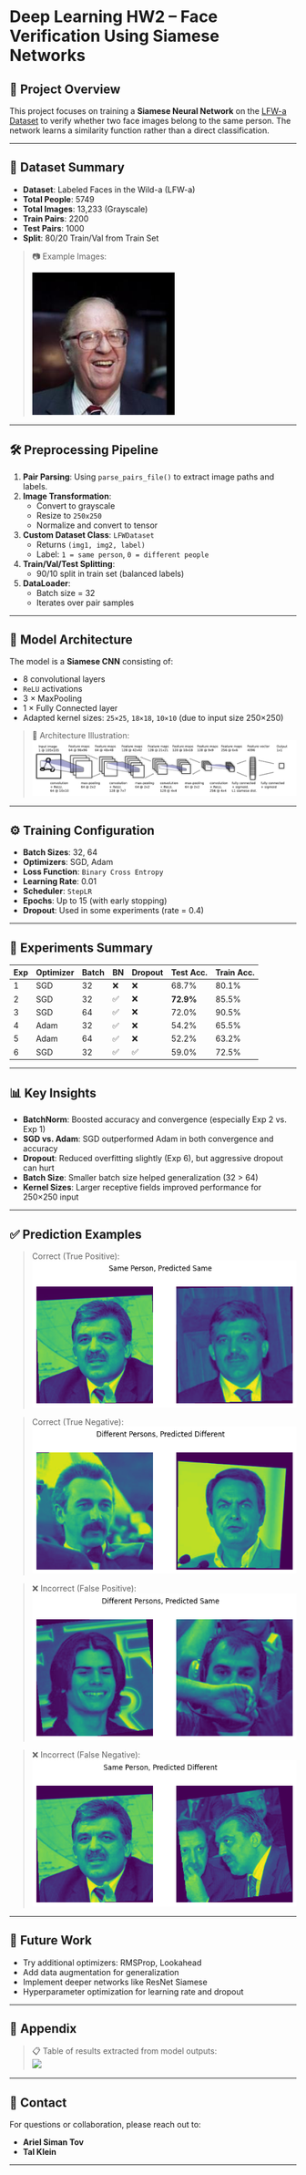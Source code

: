 # Deep Learning HW2 – Face Verification Using Siamese Networks


## 🧠 Project Overview

This project focuses on training a **Siamese Neural Network** on the [LFW-a Dataset](http://vis-www.cs.umass.edu/lfw/) to verify whether two face images belong to the same person. The network learns a similarity function rather than a direct classification.

---

## 📁 Dataset Summary

- **Dataset**: Labeled Faces in the Wild-a (LFW-a)
- **Total People**: 5749  
- **Total Images**: 13,233 (Grayscale)  
- **Train Pairs**: 2200  
- **Test Pairs**: 1000  
- **Split**: 80/20 Train/Val from Train Set

> 📷 Example Images:
> 
> ![](images/image1.png)

---

## 🛠 Preprocessing Pipeline

1. **Pair Parsing**: Using `parse_pairs_file()` to extract image paths and labels.
2. **Image Transformation**:
   - Convert to grayscale  
   - Resize to `250x250`  
   - Normalize and convert to tensor
3. **Custom Dataset Class**: `LFWDataset`
   - Returns `(img1, img2, label)`
   - Label: `1 = same person`, `0 = different people`
4. **Train/Val/Test Splitting**:
   - 90/10 split in train set (balanced labels)
5. **DataLoader**:
   - Batch size = 32
   - Iterates over pair samples

---

## 🧱 Model Architecture

The model is a **Siamese CNN** consisting of:

- 8 convolutional layers  
- `ReLU` activations  
- 3 × MaxPooling  
- 1 × Fully Connected layer  
- Adapted kernel sizes: `25×25`, `18×18`, `10×10` (due to input size 250×250)

> 🧩 Architecture Illustration:  
> ![](images/image2.png)

---

## ⚙️ Training Configuration

- **Batch Sizes**: 32, 64  
- **Optimizers**: SGD, Adam  
- **Loss Function**: `Binary Cross Entropy`  
- **Learning Rate**: 0.01  
- **Scheduler**: `StepLR`  
- **Epochs**: Up to 15 (with early stopping)  
- **Dropout**: Used in some experiments (rate = 0.4)

---

## 🔬 Experiments Summary

| Exp | Optimizer | Batch | BN | Dropout | Test Acc. | Train Acc. |
|-----|-----------|-------|----|---------|-----------|------------|
| 1   | SGD       | 32    | ❌ | ❌      | 68.7%     | 80.1%      |
| 2   | SGD       | 32    | ✅ | ❌      | **72.9%** | 85.5%      |
| 3   | SGD       | 64    | ✅ | ❌      | 72.0%     | 90.5%      |
| 4   | Adam      | 32    | ✅ | ❌      | 54.2%     | 65.5%      |
| 5   | Adam      | 64    | ✅ | ❌      | 52.2%     | 63.2%      |
| 6   | SGD       | 32    | ✅ | ✅      | 59.0%     | 72.5%      |

---

## 📊 Key Insights

- **BatchNorm**: Boosted accuracy and convergence (especially Exp 2 vs. Exp 1)
- **SGD vs. Adam**: SGD outperformed Adam in both convergence and accuracy
- **Dropout**: Reduced overfitting slightly (Exp 6), but aggressive dropout can hurt
- **Batch Size**: Smaller batch size helped generalization (32 > 64)
- **Kernel Sizes**: Larger receptive fields improved performance for 250×250 input

---

## ✅ Prediction Examples

> Correct (True Positive):  
> ![](images/image3.png)

> Correct (True Negative):  
> ![](images/image4.png)

> ❌ Incorrect (False Positive):  
> ![](images/image5.png)

> ❌ Incorrect (False Negative):  
> ![](images/image6.png)

---

## 🚀 Future Work

- Try additional optimizers: RMSProp, Lookahead  
- Add data augmentation for generalization  
- Implement deeper networks like ResNet Siamese  
- Hyperparameter optimization for learning rate and dropout

---

## 📎 Appendix

> 📋 Table of results extracted from model outputs:  
> ![](images/table_results.png)

---

## 📧 Contact

For questions or collaboration, please reach out to:  
- **Ariel Siman Tov**  
- **Tal Klein**

---


